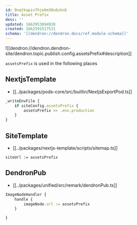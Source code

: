 ```yaml
---
id: 0nqtkapiv7hje6m30u6sknb
title: Asset Prefix
desc: ''
updated: 1662953894928
created: 1662591527531
schema: '[[dendron://dendron.docs/ref.module-schema]]'
---
```


![[dendron://dendron.dendron-site/dendron.topic.publish.config.assetsPrefix#description]]

`assetsPrefix` is used in the following places

## NextjsTemplate
- [[../packages/pods-core/src/builtin/NextjsExportPod.ts]]

```ts
_writeEnvFile {
    if siteConfig.assetsPrefix {
        assetsPrefix >> .env.production
    }
}
```

## SiteTemplate

- [[../packages/nextjs-template/scripts/sitemap.ts]]
```
siteUrl := assetsPrefix
```

## DendronPub

- [[../packages/unified/src/remark/dendronPub.ts]]
```ts
ImageNodeHandler {
    handle {
        imageNode.url := assetsPrefix
    }

}
```